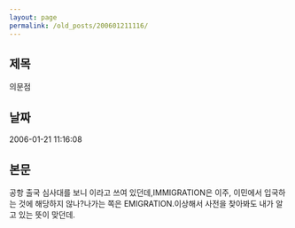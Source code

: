 ```yaml
---
layout: page
permalink: /old_posts/200601211116/
---
```


## 제목
의문점

## 날짜
2006-01-21 11:16:08

## 본문
공항 출국 심사대를 보니 <IMMIGRATION>이라고 쓰여 있던데,IMMIGRATION은 이주, 이민에서 입국하는 것에 해당하지 않나?나가는 쪽은 EMIGRATION.이상해서 사전을 찾아봐도 내가 알고 있는 뜻이 맞던데.